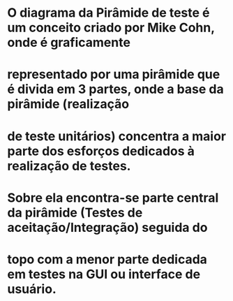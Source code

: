 #  O diagrama da Pirâmide de teste é um conceito criado por Mike Cohn, onde é graficamente
# representado por uma pirâmide que é divida em 3 partes, onde a base da pirâmide (realização
# de teste unitários) concentra a maior parte dos esforços dedicados à realização de testes.
# Sobre ela encontra-se parte central da pirâmide (Testes de aceitação/Integração) seguida do
# topo com a menor parte dedicada em testes na GUI ou interface de usuário.
